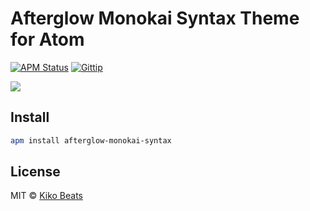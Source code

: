# Afterglow Monokai Syntax Theme for Atom

[![APM Status](https://img.shields.io/apm/dm/afterglow-monokai-syntax.svg?style=flat)](https://atom.io/packages/afterglow-monokai-syntax)
[![Gittip](http://img.shields.io/gittip/Kikobeats.svg?style=flat)](https://www.gittip.com/Kikobeats/)

![](http://i.imgur.com/LokmVJ4.png)

## Install

```bash
apm install afterglow-monokai-syntax
```

## License

MIT © [Kiko Beats](http://www.kikobeats.com)
